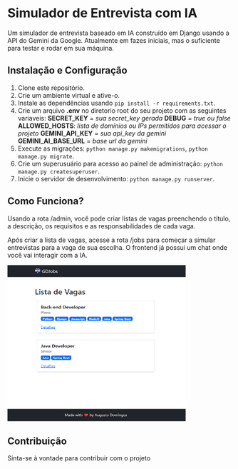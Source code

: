 
# Simulador de Entrevista com IA

Um simulador de entrevista baseado em IA construído em Django usando a API do Gemini da Google. Atualmente em fazes iniciais, mas o suficiente para testar e rodar em sua máquina.

## Instalação e Configuração

1. Clone este repositório.
2. Crie um ambiente virtual e ative-o.
3. Instale as dependências usando `pip install -r requirements.txt`.
4. Crie um arquivo  **.env** no diretorio root do seu projeto com as seguintes variaveis:
**SECRET_KEY** = _sua secret_key gerada_
**DEBUG** = _true ou false_
**ALLOWED_HOSTS**: _lista de domínios ou IPs permitidos para acessar o projeto_
**GEMINI_API_KEY** = _sua api_key da gemini_
**GEMINI_AI_BASE_URL** = _base url da gemini_
6. Execute as migrações: `python manage.py makemigrations`, `python manage.py migrate`.
7. Crie um superusuário para acesso ao painel de administração: `python manage.py createsuperuser`.
8. Inicie o servidor de desenvolvimento: `python manage.py runserver`.

## Como Funciona?
Usando a rota /admin, você pode criar listas de vagas preenchendo o título, a descrição, os requisitos e as responsabilidades de cada vaga.

Após criar a lista de vagas, acesse a rota /jobs para começar a simular entrevistas para a vaga de sua escolha. O frontend já possui um chat onde você vai interagir com a IA.

<img src="./demo_images/01.png" width="400" height="350">


## Contribuição

Sinta-se à vontade para contribuir com o projeto


